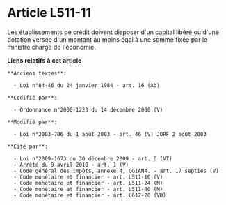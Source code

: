 # Article L511-11

Les établissements de crédit doivent disposer d'un capital libéré ou d'une dotation versée d'un montant au moins égal à une
somme fixée par le ministre chargé de l'économie.

**Liens relatifs à cet article**

	**Anciens textes**:

	  - Loi n°84-46 du 24 janvier 1984 - art. 16 (Ab)

	**Codifié par**:

	  - Ordonnance n°2000-1223 du 14 décembre 2000 (V)

	**Modifié par**:

	  - Loi n°2003-706 du 1 août 2003 - art. 46 (V) JORF 2 août 2003

	**Cité par**:

	  - Loi n°2009-1673 du 30 décembre 2009 - art. 6 (VT)
	  - Arrêté du 9 avril 2010 - art. 1 (V)
	  - Code général des impôts, annexe 4, CGIAN4. - art. 17 septies (V)
	  - Code monétaire et financier - art. L511-10 (V)
	  - Code monétaire et financier - art. L511-24 (M)
	  - Code monétaire et financier - art. L511-40 (M)
	  - Code monétaire et financier - art. L612-20 (VD)
